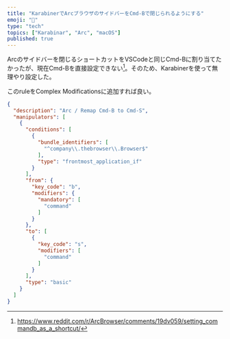 ```yaml
---
title: "KarabinerでArcブラウザのサイドバーをCmd-Bで閉じられるようにする"
emoji: "👾"
type: "tech"
topics: ["Karabinar", "Arc", "macOS"]
published: true
---
```


Arcのサイドバーを閉じるショートカットをVSCodeと同じCmd-Bに割り当てたかったが、現在Cmd-Bを直接設定できない[^1]。そのため、Karabinerを使って無理やり設定した。

[^1]: <https://www.reddit.com/r/ArcBrowser/comments/19dv059/setting_commandb_as_a_shortcut/>

このruleをComplex Modificationsに追加すれば良い。

```json
{
  "description": "Arc / Remap Cmd-B to Cmd-S",
  "manipulators": [
    {
      "conditions": [
        {
          "bundle_identifiers": [
            "^company\\.thebrowser\\.Browser$"
          ],
          "type": "frontmost_application_if"
        }
      ],
      "from": {
        "key_code": "b",
        "modifiers": {
          "mandatory": [
            "command"
          ]
        }
      },
      "to": [
        {
          "key_code": "s",
          "modifiers": [
            "command"
          ]
        }
      ],
      "type": "basic"
    }
  ]
}
```
